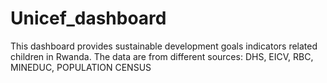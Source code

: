 # Unicef_dashboard
This dashboard provides sustainable development goals indicators related children in Rwanda.
The data are from different sources: DHS, EICV, RBC, MINEDUC, POPULATION CENSUS
